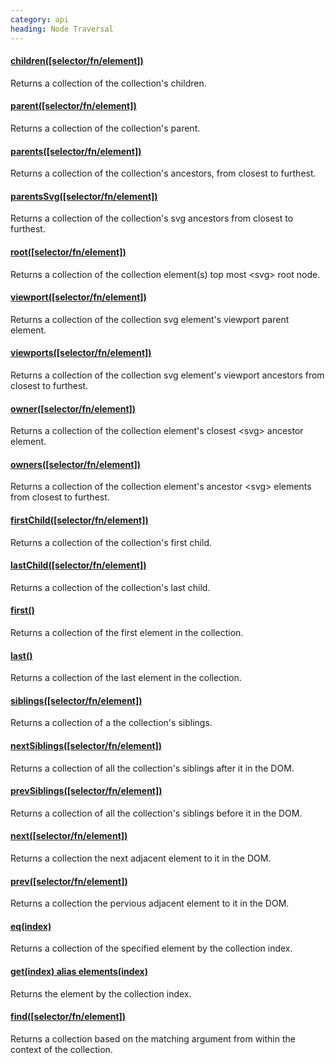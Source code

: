 ```yaml
--- 
category: api
heading: Node Traversal
---
```


#### [children([selector/fn/element])](children)

Returns a collection of the collection's children.

#### [parent([selector/fn/element])](parent)

Returns a collection of the collection's parent.

#### [parents([selector/fn/element])](parents)

Returns a collection of the collection's ancestors, from closest to furthest.

#### [parentsSvg([selector/fn/element])](parentsSvg)

Returns a collection of the collection's svg ancestors from closest to furthest.

#### [root([selector/fn/element])](root)

Returns a collection of the collection element(s) top most &lt;svg&gt; root node.

#### [viewport([selector/fn/element])](viewport)

Returns a collection of the collection svg element's viewport parent element.

#### [viewports([selector/fn/element])](viewports)

Returns a collection of the collection svg element's viewport ancestors from 
closest to furthest.

#### [owner([selector/fn/element])](owner)

Returns a collection of the collection element's closest &lt;svg&gt; ancestor 
element.

#### [owners([selector/fn/element])](owners)

Returns a collection of the collection element's ancestor &lt;svg&gt; elements 
from closest to furthest.

#### [firstChild([selector/fn/element])](firstChild)

Returns a collection of the collection's first child.

#### [lastChild([selector/fn/element])](lastChild)

Returns a collection of the collection's last child.

#### [first()](first)

Returns a collection of the first element in the collection.

#### [last()](last)

Returns a collection of the last element in the collection.

#### [siblings([selector/fn/element])](siblings)

Returns a collection of a the collection's siblings.

#### [nextSiblings([selector/fn/element])](nextSiblings)

Returns a collection of all the collection's siblings after it in 
the DOM.

#### [prevSiblings([selector/fn/element])](prevSiblings)

Returns a collection of all the collection's siblings before it in
the DOM.

#### [next([selector/fn/element])](next)

Returns a collection the next adjacent element to it in the DOM.

#### [prev([selector/fn/element])](prev)

Returns a collection the pervious adjacent element to it in the 
DOM.

#### [eq(index)](eq)

Returns a collection of the specified element by the collection index.

#### [get(index) alias elements(index)](get)

Returns the element by the collection index.

#### [find([selector/fn/element])](find)

Returns a collection based on the matching argument from within the context of the collection.
